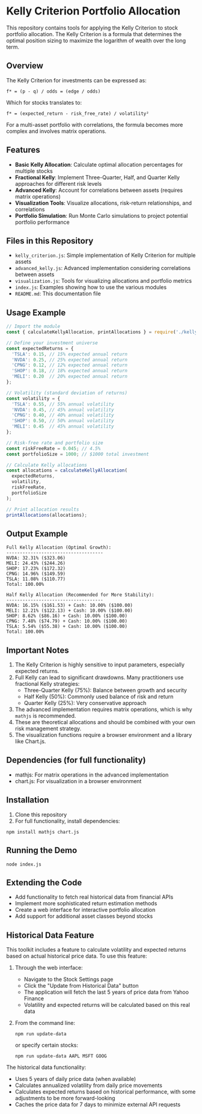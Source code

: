 # Kelly Criterion Portfolio Allocation

This repository contains tools for applying the Kelly Criterion to stock portfolio allocation. The Kelly Criterion is a formula that determines the optimal position sizing to maximize the logarithm of wealth over the long term.

## Overview

The Kelly Criterion for investments can be expressed as:

```
f* = (p - q) / odds = (edge / odds)
```

Which for stocks translates to:

```
f* = (expected_return - risk_free_rate) / volatility²
```

For a multi-asset portfolio with correlations, the formula becomes more complex and involves matrix operations.

## Features

- **Basic Kelly Allocation**: Calculate optimal allocation percentages for multiple stocks
- **Fractional Kelly**: Implement Three-Quarter, Half, and Quarter Kelly approaches for different risk levels
- **Advanced Kelly**: Account for correlations between assets (requires matrix operations)
- **Visualization Tools**: Visualize allocations, risk-return relationships, and correlations
- **Portfolio Simulation**: Run Monte Carlo simulations to project potential portfolio performance

## Files in this Repository

- `kelly_criterion.js`: Simple implementation of Kelly Criterion for multiple assets
- `advanced_kelly.js`: Advanced implementation considering correlations between assets
- `visualization.js`: Tools for visualizing allocations and portfolio metrics
- `index.js`: Examples showing how to use the various modules
- `README.md`: This documentation file

## Usage Example

```javascript
// Import the module
const { calculateKellyAllocation, printAllocations } = require('./kelly_criterion');

// Define your investment universe
const expectedReturns = {
  'TSLA': 0.15, // 15% expected annual return
  'NVDA': 0.25, // 25% expected annual return
  'CPNG': 0.12, // 12% expected annual return
  'SHOP': 0.18, // 18% expected annual return
  'MELI': 0.20  // 20% expected annual return
};

// Volatility (standard deviation of returns)
const volatility = {
  'TSLA': 0.55, // 55% annual volatility
  'NVDA': 0.45, // 45% annual volatility
  'CPNG': 0.40, // 40% annual volatility
  'SHOP': 0.50, // 50% annual volatility
  'MELI': 0.45  // 45% annual volatility
};

// Risk-free rate and portfolio size
const riskFreeRate = 0.045; // 4.5%
const portfolioSize = 1000; // $1000 total investment

// Calculate Kelly allocations
const allocations = calculateKellyAllocation(
  expectedReturns,
  volatility,
  riskFreeRate,
  portfolioSize
);

// Print allocation results
printAllocations(allocations);
```

## Output Example

```
Full Kelly Allocation (Optimal Growth):
------------------------------------
NVDA: 32.31% ($323.06)
MELI: 24.43% ($244.26)
SHOP: 17.23% ($172.32)
CPNG: 14.96% ($149.59)
TSLA: 11.08% ($110.77)
Total: 100.00%

Half Kelly Allocation (Recommended for More Stability):
------------------------------------
NVDA: 16.15% ($161.53) + Cash: 10.00% ($100.00)
MELI: 12.21% ($122.13) + Cash: 10.00% ($100.00)
SHOP: 8.62% ($86.16) + Cash: 10.00% ($100.00)
CPNG: 7.48% ($74.79) + Cash: 10.00% ($100.00)
TSLA: 5.54% ($55.38) + Cash: 10.00% ($100.00)
Total: 100.00%
```

## Important Notes

1. The Kelly Criterion is highly sensitive to input parameters, especially expected returns.
2. Full Kelly can lead to significant drawdowns. Many practitioners use fractional Kelly strategies:
   - Three-Quarter Kelly (75%): Balance between growth and security
   - Half Kelly (50%): Commonly used balance of risk and return
   - Quarter Kelly (25%): Very conservative approach
3. The advanced implementation requires matrix operations, which is why `mathjs` is recommended.
4. These are theoretical allocations and should be combined with your own risk management strategy.
5. The visualization functions require a browser environment and a library like Chart.js.

## Dependencies (for full functionality)

- mathjs: For matrix operations in the advanced implementation
- chart.js: For visualization in a browser environment

## Installation

1. Clone this repository
2. For full functionality, install dependencies:
```
npm install mathjs chart.js
```

## Running the Demo

```
node index.js
```

## Extending the Code

- Add functionality to fetch real historical data from financial APIs
- Implement more sophisticated return estimation methods
- Create a web interface for interactive portfolio allocation
- Add support for additional asset classes beyond stocks

## Historical Data Feature

This toolkit includes a feature to calculate volatility and expected returns based on actual historical price data. To use this feature:

1. Through the web interface:
   - Navigate to the Stock Settings page 
   - Click the "Update from Historical Data" button
   - The application will fetch the last 5 years of price data from Yahoo Finance 
   - Volatility and expected returns will be calculated based on this real data

2. From the command line:
   ```
   npm run update-data
   ```
   or specify certain stocks:
   ```
   npm run update-data AAPL MSFT GOOG
   ```

The historical data functionality:
- Uses 5 years of daily price data (when available)
- Calculates annualized volatility from daily price movements
- Calculates expected returns based on historical performance, with some adjustments to be more forward-looking
- Caches the price data for 7 days to minimize external API requests
